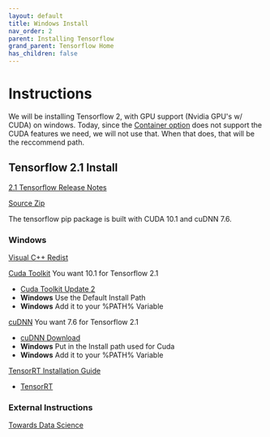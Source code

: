 ```yaml
---
layout: default
title: Windows Install
nav_order: 2
parent: Installing Tensorflow
grand_parent: Tensorflow Home
has_children: false
---
```


# Instructions

We will be installing Tensorflow 2, with GPU support (Nvidia GPU's w/ CUDA) on windows. Today, since the [Container option](install-container.md) does not support the CUDA features we need, we will not use that. When that does, that will be the reccommend path.


## Tensorflow 2.1 Install

[2.1 Tensorflow Release Notes](https://github.com/tensorflow/tensorflow/releases/tag/v2.1.0)

[Source Zip](https://github.com/tensorflow/tensorflow/archive/v2.1.0.zip)

The tensorflow pip package is built with CUDA 10.1 and cuDNN 7.6.

### Windows

[Visual C++ Redist](https://support.microsoft.com/en-us/help/2977003/the-latest-supported-visual-c-downloads)

[Cuda Toolkit](https://developer.nvidia.com/cuda-toolkit-archive) You want 10.1 for Tensorflow 2.1
- [Cuda Toolkit Update 2](https://developer.nvidia.com/cuda-10.1-download-archive-update2)
- **Windows** Use the Default Install Path
- **Windows** Add it to your %PATH% Variable


[cuDNN](https://developer.nvidia.com/cudnn) You want 7.6 for Tensorflow 2.1
- [cuDNN Download](https://developer.nvidia.com/rdp/cudnn-download)
- **Windows** Put in the Install path used for Cuda
- **Windows** Add it to your %PATH% Variable


[TensorRT Installation Guide](https://docs.nvidia.com/deeplearning/sdk/tensorrt-install-guide/index.html)
- [TensorRT](https://developer.nvidia.com/tensorrt)


### External Instructions

[Towards Data Science](https://towardsdatascience.com/installing-tensorflow-with-cuda-cudnn-and-gpu-support-on-windows-10-60693e46e781)
